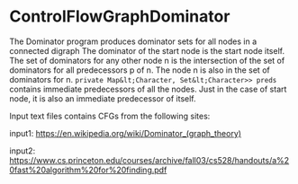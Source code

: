 # ControlFlowGraphDominator
The Dominator program produces dominator sets for all nodes in a connected digraph The dominator of the start node is the start node itself. The set of dominators for any other node n is the intersection of the set of dominators for all predecessors p of n. The node n is also in the set of dominators for n. ```private Map&lt;Character, Set&lt;Character>> preds``` contains immediate predecessors of all the nodes. Just in the case of start node, it is also an immediate predecessor of itself.


Input text files contains CFGs from the following sites:

input1: https://en.wikipedia.org/wiki/Dominator_(graph_theory)

input2: https://www.cs.princeton.edu/courses/archive/fall03/cs528/handouts/a%20fast%20algorithm%20for%20finding.pdf
